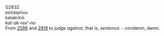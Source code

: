 G2632  
κατακρίνω  
katakrinō  
*kat-ak-ree‘-no*  
From [2596](g2596) and [2919](g2919) to *judge* *against*, that is,
*sentence:* - condemn, damn.  
